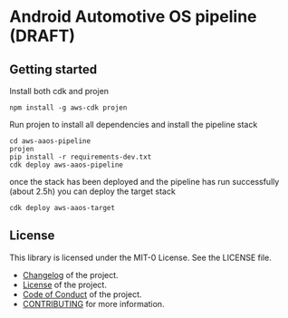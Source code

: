 # Android Automotive OS pipeline (DRAFT)

## Getting started

Install both cdk and projen

```
npm install -g aws-cdk projen
```

Run projen to install all dependencies and install the pipeline stack

```
cd aws-aaos-pipeline
projen
pip install -r requirements-dev.txt
cdk deploy aws-aaos-pipeline
```

once the stack has been deployed and the pipeline has run successfully (about 2.5h) you can deploy the target stack

```
cdk deploy aws-aaos-target
```

## License

This library is licensed under the MIT-0 License. See the LICENSE file.

- [Changelog](CHANGELOG.md) of the project.
- [License](LICENSE) of the project.
- [Code of Conduct](CODE_OF_CONDUCT.md) of the project.
- [CONTRIBUTING](CONTRIBUTING.md) for more information.
